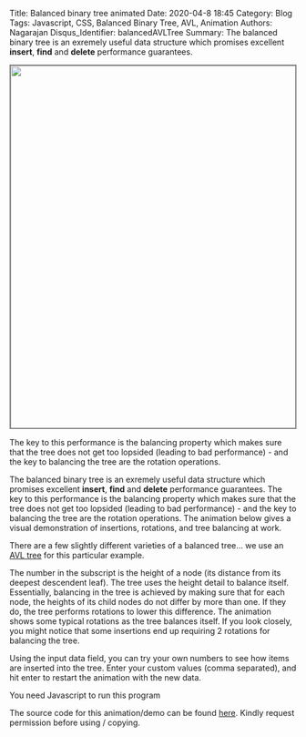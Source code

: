 Title: Balanced binary tree animated
Date: 2020-04-8 18:45
Category: Blog
Tags: Javascript, CSS, Balanced Binary Tree, AVL, Animation
Authors: Nagarajan
Disqus_Identifier: balancedAVLTree
Summary: The balanced binary tree is an exremely useful data structure which promises excellent **insert**, **find** and **delete** performance guarantees. <div style="display: flex; justify-content: center; margin-bottom: 15px"><img style="width: 640px; border: 2px solid gray; box-sizing: border-box" src="/images/Balanced tree screenshot.png" /></div> The key to this performance is the balancing property which makes sure that the tree does not get too lopsided (leading to bad performance) - and the key to balancing the tree are the rotation operations.

The balanced binary tree is an exremely useful data structure which promises excellent **insert**, **find** and **delete** performance guarantees. The key to this performance is the balancing property which makes sure that the tree does not get too lopsided (leading to bad performance) - and the key to balancing the tree are the rotation operations. The animation below gives a visual demonstration of insertions, rotations, and tree balancing at work.

There are a few slightly different varieties of a balanced tree... we use an [AVL tree](https://en.wikipedia.org/wiki/AVL_tree) for this particular example.

The number in the subscript is the height of a node (its distance from its deepest descendent leaf). The tree uses the height detail to balance itself. Essentially, balancing in the tree is achieved by making sure that for each node, the heights of its child nodes do not differ by more than one. If they do, the tree performs rotations to lower this difference. The animation shows some typical rotations as the tree balances itself. If you look closely, you might notice that some insertions end up requiring 2 rotations for balancing the tree.

Using the input data field, you can try your own numbers to see how items are inserted into the tree. Enter your custom values (comma separated), and hit enter to restart the animation with the new data.


<div id='root'>You need Javascript to run this program</div>

<link rel='stylesheet' type='text/css' href="/css/balancedTree/app.css" />

<script src="/js/react.production.min.js"></script>
<script src="/js/react-dom.production.min.js"></script>

<script src="/js/balancedTree/app_transpiled.js"> </script>

The source code for this animation/demo can be found [here](https://gitlab.com/motleytech/mtOnPelican/-/raw/master/motleytechnet/content/js/balancedTree/app_transpiled.js). Kindly request permission before using / copying.
